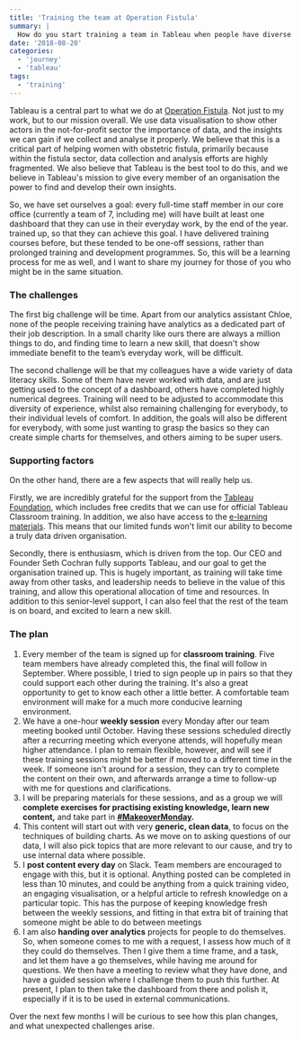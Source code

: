 ```yaml
---
title: 'Training the team at Operation Fistula'
summary: |
  How do you start training a team in Tableau when people have diverse backgrounds, sometimes limited data experience and little time in their workday to practise?
date: '2018-08-20'
categories:
  - 'journey'
  - 'tableau'
tags:
  - 'training'
---
```


Tableau is a central part to what we do at [Operation Fistula](http://www.opfistula.org). Not just to my work, but to our mission overall. We use data visualisation to show other actors in the not-for-profit sector the importance of data, and the insights we can gain if we collect and analyse it properly. We believe that this is a critical part of helping women with obstetric fistula, primarily because within the fistula sector, data collection and analysis efforts are highly fragmented. We also believe that Tableau is the best tool to do this, and we believe in Tableau's mission to give every member of an organisation the power to find and develop their own insights.

So, we have set ourselves a goal: every full-time staff member in our core office (currently a team of 7, including me) will have built at least one dashboard that they can use in their everyday work, by the end of the year. trained up, so that they can achieve this goal. I have delivered training courses before, but these tended to be one-off sessions, rather than prolonged training and development programmes. So, this will be a learning process for me as well, and I want to share my journey for those of you who might be in the same situation.

### **The challenges**

The first big challenge will be time. Apart from our analytics assistant Chloe, none of the people receiving training have analytics as a dedicated part of their job description. In a small charity like ours there are always a million things to do, and finding time to learn a new skill, that doesn't show immediate benefit to the team’s everyday work, will be difficult.

The second challenge will be that my colleagues have a wide variety of data literacy skills. Some of them have never worked with data, and are just getting used to the concept of a dashboard, others have completed highly numerical degrees. Training will need to be adjusted to accommodate this diversity of experience, whilst also remaining challenging for everybody, to their individual levels of comfort. In addition, the goals will also be different for everybody, with some just wanting to grasp the basics so they can create simple charts for themselves, and others aiming to be super users.

### **Supporting factors**

On the other hand, there are a few aspects that will really help us.

Firstly, we are incredibly grateful for the support from the [Tableau Foundation](https://www.tableau.com/foundation/about), which includes free credits that we can use for official Tableau Classroom training. In addition, we also have access to the [e-learning materials](https://www.tableau.com/learn/training/elearning). This means that our limited funds won't limit our ability to become a truly data driven organisation.

Secondly, there is enthusiasm, which is driven from the top. Our CEO and Founder Seth Cochran fully supports Tableau, and our goal to get the organisation trained up. This is hugely important, as training will take time away from other tasks, and leadership needs to believe in the value of this training, and allow this operational allocation of time and resources. In addition to this senior-level support, I can also feel that the rest of the team is on board, and excited to learn a new skill.

<n-img
src="https://nalediholly.files.wordpress.com/2018/08/tableau-training-bry-and-chloe-e1534524024770.jpg"
caption="Chloe and Bryony at their Tableau Fundamentals Training"></n-img>

### **The plan**

1. Every member of the team is signed up for **classroom training**. Five team members have already completed this, the final will follow in September. Where possible, I tried to sign people up in pairs so that they could support each other during the training. It's also a great opportunity to get to know each other a little better. A comfortable team environment will make for a much more conducive learning environment.
2. We have a one-hour **weekly session** every Monday after our team meeting booked until October. Having these sessions scheduled directly after a recurring meeting which everyone attends, will hopefully mean higher attendance. I plan to remain flexible, however, and will see if these training sessions might be better if moved to a different time in the week. If someone isn't around for a session, they can try to complete the content on their own, and afterwards arrange a time to follow-up with me for questions and clarifications.
3. I will be preparing materials for these sessions, and as a group we will **complete exercises for practising existing knowledge, learn new content,** and take part in **[#MakeoverMonday](https://www.makeovermonday.co.uk/).**
4. This content will start out with very **generic, clean data**, to focus on the techniques of building charts. As we move on to asking questions of our data, I will also pick topics that are more relevant to our cause, and try to use internal data where possible.
5. I **post content every day** on Slack. Team members are encouraged to engage with this, but it is optional. Anything posted can be completed in less than 10 minutes, and could be anything from a quick training video, an engaging visualisation, or a helpful article to refresh knowledge on a particular topic. This has the purpose of keeping knowledge fresh between the weekly sessions, and fitting in that extra bit of training that someone might be able to do between meetings
6. I am also **handing over analytics** projects for people to do themselves. So, when someone comes to me with a request, I assess how much of it they could do themselves. Then I give them a time frame, and a task, and let them have a go themselves, while having me around for questions. We then have a meeting to review what they have done, and have a guided session where I challenge them to push this further. At present, I plan to then take the dashboard from there and polish it, especially if it is to be used in external communications.

Over the next few months I will be curious to see how this plan changes, and what unexpected challenges arise.
